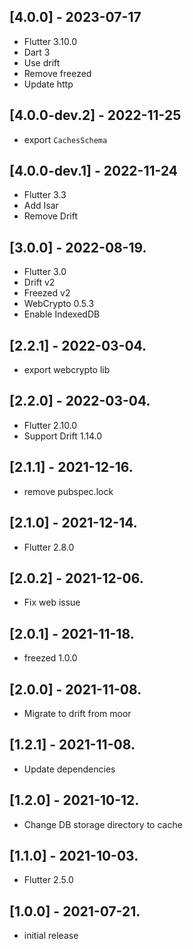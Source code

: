 ## [4.0.0] - 2023-07-17

* Flutter 3.10.0
* Dart 3
* Use drift
* Remove freezed
* Update http

## [4.0.0-dev.2] - 2022-11-25

* export `CachesSchema`

## [4.0.0-dev.1] - 2022-11-24

* Flutter 3.3
* Add Isar
* Remove Drift

## [3.0.0] - 2022-08-19.

* Flutter 3.0
* Drift v2
* Freezed v2
* WebCrypto 0.5.3
* Enable IndexedDB

## [2.2.1] - 2022-03-04.

* export webcrypto lib

## [2.2.0] - 2022-03-04.

* Flutter 2.10.0
* Support Drift 1.14.0

## [2.1.1] - 2021-12-16.

* remove pubspec.lock

## [2.1.0] - 2021-12-14.

* Flutter 2.8.0

## [2.0.2] - 2021-12-06.

* Fix web issue

## [2.0.1] - 2021-11-18.

* freezed 1.0.0

## [2.0.0] - 2021-11-08.

* Migrate to drift from moor

## [1.2.1] - 2021-11-08.

* Update dependencies

## [1.2.0] - 2021-10-12.

* Change DB storage directory to cache

## [1.1.0] - 2021-10-03.

* Flutter 2.5.0

## [1.0.0] - 2021-07-21.

* initial release
